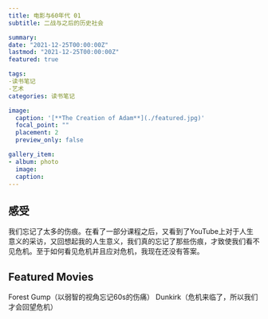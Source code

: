 ```yaml
---
title: 电影与60年代 01
subtitle: 二战与之后的历史社会

summary: 
date: "2021-12-25T00:00:00Z"
lastmod: "2021-12-25T00:00:00Z"
featured: true

tags: 
-读书笔记 
-艺术
categories: 读书笔记

image:
  caption: '[**The Creation of Adam**](./featured.jpg)'
  focal_point: ""
  placement: 2
  preview_only: false

gallery_item:
- album: photo
  image: 
  caption: 
---
```


## 感受
我们忘记了太多的伤痕。在看了一部分课程之后，又看到了YouTube上对于人生意义的采访，又回想起我的人生意义，我们真的忘记了那些伤痕，才致使我们看不见危机。至于如何看见危机并且应对危机，我现在还没有答案。

## Featured Movies
Forest Gump（以弱智的视角忘记60s的伤痛）
Dunkirk（危机来临了，所以我们才会回望危机）
